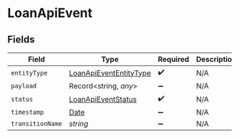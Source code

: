 # LoanApiEvent


## Fields

| Field                                                                                         | Type                                                                                          | Required                                                                                      | Description                                                                                   |
| --------------------------------------------------------------------------------------------- | --------------------------------------------------------------------------------------------- | --------------------------------------------------------------------------------------------- | --------------------------------------------------------------------------------------------- |
| `entityType`                                                                                  | [LoanApiEventEntityType](../../models/shared/loanapievententitytype.md)                       | :heavy_check_mark:                                                                            | N/A                                                                                           |
| `payload`                                                                                     | Record<string, *any*>                                                                         | :heavy_minus_sign:                                                                            | N/A                                                                                           |
| `status`                                                                                      | [LoanApiEventStatus](../../models/shared/loanapieventstatus.md)                               | :heavy_check_mark:                                                                            | N/A                                                                                           |
| `timestamp`                                                                                   | [Date](https://developer.mozilla.org/en-US/docs/Web/JavaScript/Reference/Global_Objects/Date) | :heavy_minus_sign:                                                                            | N/A                                                                                           |
| `transitionName`                                                                              | *string*                                                                                      | :heavy_minus_sign:                                                                            | N/A                                                                                           |